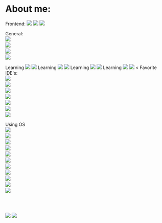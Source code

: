 # About me: 
 
<p align="center"> 

  <bold>   Frontend: </bold> 
  <code><img src="https://img.shields.io/badge/html5-%23E34F26.svg?style=for-the-badge&logo=html5&logoColor=white"></code> 
  <code><img src="https://img.shields.io/badge/css3-%231572B6.svg?style=for-the-badge&logo=css3&logoColor=white"></code> 
  <code><img src="https://img.shields.io/badge/javascript-%23323330.svg?style=for-the-badge&logo=javascript&logoColor=%23F7DF1E"></code> 
 
 
  <bold> General: </bold> 
  <code> <img src="https://img.shields.io/badge/go-%2300ADD8.svg?style=for-the-badge&logo=go&logoColor=white"></code> 
  <code> <img src="https://img.shields.io/badge/python-3670A0?style=for-the-badge&logo=python&logoColor=ffdd54"></code> 
  <code> <img src="https://img.shields.io/badge/python-3670A0?style=for-the-badge&logo=python&logoColor=ffdd54"></code> 
  <code> <img src="https://img.shields.io/badge/python-3670A0?style=for-the-badge&logo=python&logoColor=ffdd54"></code> 
 
 
  <bold> Learning</bold> 
  <code><img src="https://img.shields.io/static/v1?style=for-the-badge&message=React&color=222222&logo=React&logoColor=61DAFB&label="></code> 
  <code><img src="https://img.shields.io/static/v1?style=for-the-badge&message=Three.js&color=000000&logo=Three.js&logoColor=FFFFFF&label="></code> 
<bold> Learning</bold> 
  <code><img src="https://img.shields.io/static/v1?style=for-the-badge&message=React&color=222222&logo=React&logoColor=61DAFB&label="></code> 
  <code><img src="https://img.shields.io/static/v1?style=for-the-badge&message=Three.js&color=000000&logo=Three.js&logoColor=FFFFFF&label="></code><bold> Learning</bold> 
  <code><img src="https://img.shields.io/static/v1?style=for-the-badge&message=React&color=222222&logo=React&logoColor=61DAFB&label="></code> 
  <code><img src="https://img.shields.io/static/v1?style=for-the-badge&message=Three.js&color=000000&logo=Three.js&logoColor=FFFFFF&label="></code><bold> Learning</bold> 
  <code><img src="https://img.shields.io/static/v1?style=for-the-badge&message=React&color=222222&logo=React&logoColor=61DAFB&label="></code> 
  <code><img src="https://img.shields.io/static/v1?style=for-the-badge&message=Three.js&color=000000&logo=Three.js&logoColor=FFFFFF&label="></code> 
  < 
  <bold> Favorite IDE's: </bold> 
    <code> <img src="https://img.shields.io/badge/Visual%20Studio%20Code-0078d7.svg?style=for-the-badge&logo=visual-studio-code&logoColor=white"></code> 
  <code> <img src="https://img.shields.io/badge/Visual%20Studio%20Code-0078d7.svg?style=for-the-badge&logo=visual-studio-code&logoColor=white"></code> 
  <code> <img src="https://img.shields.io/badge/Visual%20Studio%20Code-0078d7.svg?style=for-the-badge&logo=visual-studio-code&logoColor=white"></code> 
  <code> <img src="https://img.shields.io/badge/Visual%20Studio%20Code-0078d7.svg?style=for-the-badge&logo=visual-studio-code&logoColor=white"></code> 
  <code> <img src="https://img.shields.io/badge/Visual%20Studio%20Code-0078d7.svg?style=for-the-badge&logo=visual-studio-code&logoColor=white"></code> 
  <code> <img src="https://img.shields.io/badge/Visual%20Studio%20Code-0078d7.svg?style=for-the-badge&logo=visual-studio-code&logoColor=white"></code> 
  <code> <img src="https://img.shields.io/static/v1?style=for-the-badge&message=PyCharm&color=000000&logo=PyCharm&logoColor=FFFFFF&label="></code> 
 
  <bold> Using OS </bold> 
  <code> <img src="https://img.shields.io/badge/Arch%20Linux-1793D1?logo=arch-linux&logoColor=fff&style=for-the-badge"></code> 
  <code> <img src="https://img.shields.io/badge/Ubuntu-E95420?style=for-the-badge&logo=ubuntu&logoColor=white"></code> 
  <code> <img src="https://img.shields.io/badge/-Wear%20OS-4285F4?style=for-the-badge&logo=wear-os&logoColor=white"></code> 
  <code> <img src="https://img.shields.io/badge/Kali_Linux-557C94?style=for-the-badge&logo=kali-linux&logoColor=white"></code> 
  <code> <img src="https://img.shields.io/badge/Gentoo-54487A?style=for-the-badge&logo=gentoo&logoColor=white"></code> 
  <code> <img src="https://img.shields.io/badge/Deepin-007CFF?style=for-the-badge&logo=deepin&logoColor=white"></code> 
  <code> <img src="https://img.shields.io/badge/Android-3DDC84?style=for-the-badge&logo=android&logoColor=white"></code> 
  <code> <img src="https://img.shields.io/badge/Snyk-4C4A73?style=for-the-badge&logo=snyk&logoColor=white"></code> 
  <code> <img src="https://img.shields.io/badge/Facebook-1877F2?style=for-the-badge&logo=facebook&logoColor=white"></code> 
  <code> <img src="https://img.shields.io/badge/TikTok-000000?style=for-the-badge&logo=tiktok&logoColor=white"></code> 
  <code> <img src="https://img.shields.io/badge/Tor_Browser-7D4698?style=for-the-badge&logo=Tor-Browser&logoColor=white"></code> 
 
  <br> 
  <br> 
  <p float="left"> 
    <img src="https://github-readme-stats.vercel.app/api?username=DukeWhiteTale&show_icons=true&theme=radical"> 
    <img src="https://github-readme-stats.vercel.app/api/top-langs/?username=DukeWhiteTale&theme=radical&layout=compact" 
  </p> 
</p> 
